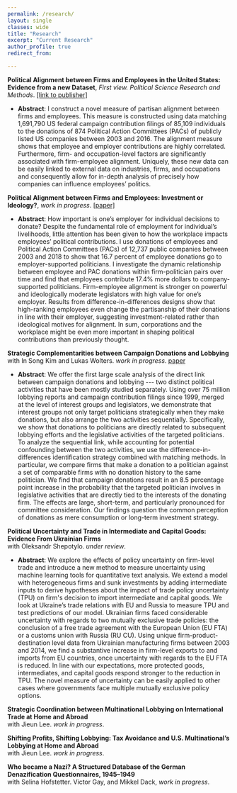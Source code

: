 ```yaml
---
permalink: /research/
layout: single
classes: wide
title: "Research"
excerpt: "Current Research"
author_profile: true
redirect_from:

---
```

**Political Alignment between Firms and Employees in the United States: Evidence from a new Dataset**, _First view. Political Science Research and Methods_. [[link to publisher]](https://doi.org/10.1017/psrm.2020.19)
  * **Abstract**: I construct a novel measure of partisan alignment between firms and employees. This measure is constructed using data matching 1,691,790 US federal campaign contribution filings of 85,109 individuals to the donations of 874 Political Action Committees (PACs) of publicly listed US companies between 2003 and 2016. The alignment measure shows that employee and employer contributions are highly correlated. Furthermore, firm- and occupation-level factors are significantly associated with firm-employee alignment. Uniquely, these new data can be easily linked to external data on industries, firms, and occupations and consequently allow for in-depth analysis of precisely how companies can influence employees’ politics.

  **Political Alignment between Firms and Employees: Investment or Ideology?**,  _work in progress_. [[paper]](https://www.dropbox.com/s/qw14qmgrkpv7mtd/political_alignment_Jan_Stuckatz.pdf?dl=0)
  * **Abstract**: How important is one’s employer for individual decisions to donate? Despite the fundamental role of employment for individual’s livelihoods, little attention has been given to how the workplace impacts employees’ political contributions. I use donations of employees and Political Action Committees (PACs) of 12,737 public companies between 2003 and 2018 to show that 16.7 percent of employee donations go to employer-supported politicians. I investigate the dynamic relationship between employee and PAC donations within firm-politician pairs over time and find that employees contribute 17.4% more dollars to company-supported politicians. Firm-employee alignment is stronger on powerful and ideologically moderate legislators with high value for one’s employer. Results from difference-in-differences designs show that high-ranking employees even change the partisanship of their donations in line with their employer, suggesting investment-related rather than ideological motives for alignment. In sum, corporations and the workplace might be even more important in shaping political contributions than previously thought.


  **Strategic Complementarities between Campaign Donations and Lobbying**\
  with In Song Kim and Lukas Wolters. _work in progress_. [paper](http://web.mit.edu/insong/www/research/research.html)
  * **Abstract**: We offer the first large scale analysis of the direct link between campaign donations and lobbying --- two distinct political activities that have been mostly studied separately. Using over 75 million lobbying reports and campaign contribution filings since 1999, merged at the level of interest groups and legislators, we demonstrate that interest groups not only target politicians strategically when they make donations, but also arrange the two activities sequentially. Specifically, we show that donations to politicians are directly related to subsequent lobbying efforts and the legislative activities of the targeted politicians. To analyze the sequential link, while accounting for potential confounding between the two activities, we use the difference-in-differences identification strategy combined with matching methods. In particular, we compare firms that make a donation to a politician against a set of comparable firms with no donation history to the same politician. We find that campaign donations result in an 8.5 percentage point increase in the probability that the targeted politician involves in legislative activities that are directly tied to the interests of the donating firm. The effects are large, short-term, and particularly pronounced for committee consideration. Our findings question the common perception of donations as mere consumption or long-term investment strategy.

**Political Uncertainty and Trade in Intermediate and Capital Goods: Evidence From Ukrainian Firms**\
with Oleksandr Shepotylo. _under review_.
  * **Abstract**: We explore the effects of policy uncertainty on firm-level trade and introduce a new method to measure uncertainty using machine learning tools for quantitative text analysis. We extend a model with heterogeneous firms and sunk investments by adding intermediate inputs to derive hypotheses about the impact of trade policy uncertainty (TPU) on firm's decision to import intermediate and capital goods. We look at Ukraine’s trade relations with EU and Russia to measure TPU and test predictions of our model. Ukrainian firms faced considerable uncertainty with regards to two mutually exclusive trade policies: the conclusion of a free trade agreement with the European Union (EU FTA) or a customs union with Russia (RU CU). Using unique firm-product-destination level data from Ukrainian manufacturing firms between 2003 and 2014, we find a substantive increase in firm-level exports to and imports from EU countries, once uncertainty with regards to the EU FTA is reduced. In line with our expectations, more protected goods, intermediates, and capital goods respond stronger to the reduction in TPU. The novel measure of uncertainty can be easily applied to other cases where governments face multiple mutually exclusive policy options.   

**Strategic Coordination between Multinational Lobbying on International Trade at Home and Abroad**\
with Jieun Lee. _work in progress_.

**Shifting Profits, Shifting Lobbying: Tax Avoidance and U.S. Multinational’s Lobbying at Home and Abroad**\
with Jieun Lee. _work in progress_.

**Who became a Nazi? A Structured Database of the German Denazification Questionnaires, 1945–1949**\
with Selina Hofstetter. Victor Gay, and Mikkel Dack, _work in progress_.




<!---
#{% include base_path %}
#{% for post in site.pages %}
#{% include archive-single.html %}
#{% endfor %}
-->
